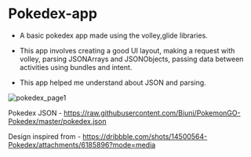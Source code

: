 # Pokedex-app
- A basic pokedex app made using the volley,glide libraries.

- This app involves creating a good UI layout, making a request with volley, parsing JSONArrays and JSONObjects, passing data between activities using bundles and intent.

- This app helped me understand about JSON and parsing.

![pokedex_page1](https://user-images.githubusercontent.com/102324791/192410952-2d67126b-1b97-40dd-a79d-d8104c1dcfc8.jpg)

Pokedex JSON - https://raw.githubusercontent.com/Biuni/PokemonGO-Pokedex/master/pokedex.json

Design inspired from - https://dribbble.com/shots/14500564-Pokedex/attachments/6185896?mode=media

